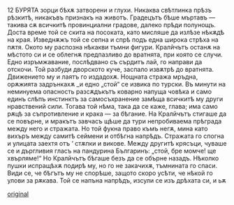 ﻿12
БУРЯТА
зорци бѣхѫ затворени и глухи. Никаква свѣтлинка прѣзъ рѣзкитѣ, никакъвъ признакъ на животъ. Градецътъ бѣше мъртавъ — такива сѫ всичкитѣ провинциални градове, далеко прѣди полунощъ. Доста време той се скита на посоката, като мисляше да излѣзе нѣкѫдѣ на края. Изведнѫжъ той се сепна и спрѣ подъ една широка стрѣха на пѫтя. Окото му распозна нѣкакви тъмни фигури. Кралйчътъ останѫ на мѣстото си и се облегнѫ предпазливо до вратнята, при която се случи. Едно изръмжавание, послѣдвано съ сърдитъ лай, го направи да отскочи. Той разбуди дворското куче, заспало извѫтрѣ до вратнята. Движението му и лаятъ го издадохѫ. Нощната стража мръдна, орѫжията задрънкахѫ _и едно „стой“ се извика по турски. Въ минути на неминуема опасность разсѫдъкътъ коварно напуща човѣка и само единъ слѣпъ инстинктъ за самосъхранение замѣща всичкитѣ му други нравствений сили. Тогава той нѣма, така да се каже, глава; има само рѫцѣ за съпротивление и крака — за бѣгание. На Кралйчътъ стигаше да се повърне, и мракътъ завчасъ щѣше да тури непробиваема прѣграда между него и стражата. Но той фукна право къмъ негѫ, мина като вихъръ между самитѣ сеймени и отбѣгна напрѣдъ. Стражата го спогна и улицата заехтя отъ ‘ стѫпки и викове. Между другитѣ крясъци, чуваше се и дъргливия гласъ на пандурина Българинъ: „стой, бре момче! ще хвърляме!“ Но Кралйчътъ бѣгаше безъ да се обърне назадъ. Нѣколко пушки испращѣхѫ подирѣ му, но го не закачихѫ, тъмнината го спаси. Види се, че бѣгътъ му не спорѣше, защото скоро усѣти, че нѣкой го улови за рѫкава. Той се напъна напрѣдъ, изсули се изъ дрѣхата си, и ьѫ

[original](images/019.jpg)